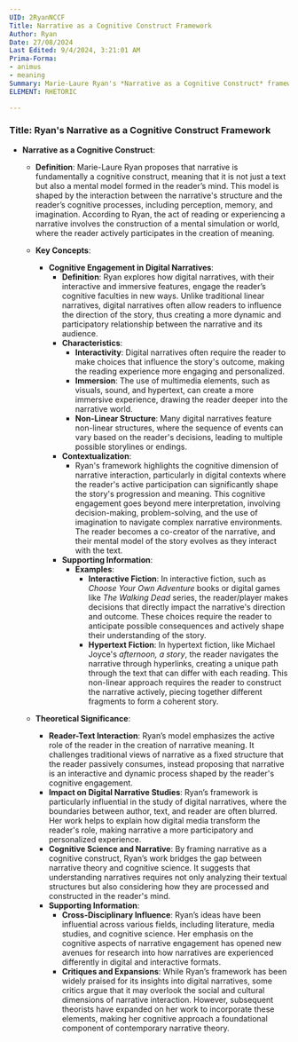 ```yaml
---
UID: 2RyanNCCF
Title: Narrative as a Cognitive Construct Framework
Author: Ryan
Date: 27/08/2024
Last Edited: 9/4/2024, 3:21:01 AM
Prima-Forma:
- animus
- meaning
Summary: Marie-Laure Ryan's *Narrative as a Cognitive Construct* framework views narrative as a mental model shaped by reader interaction with the text. In digital narratives, this engagement is heightened through interactivity and non-linear structures, positioning the reader as a co-creator of meaning, a concept that bridges narrative theory and cognitive science.
ELEMENT: RHETORIC

---
```

### Title: **Ryan's Narrative as a Cognitive Construct Framework**

- **Narrative as a Cognitive Construct**:
  - **Definition**: Marie-Laure Ryan proposes that narrative is fundamentally a cognitive construct, meaning that it is not just a text but also a mental model formed in the reader’s mind. This model is shaped by the interaction between the narrative's structure and the reader’s cognitive processes, including perception, memory, and imagination. According to Ryan, the act of reading or experiencing a narrative involves the construction of a mental simulation or world, where the reader actively participates in the creation of meaning.
  
  - **Key Concepts**:
    - **Cognitive Engagement in Digital Narratives**:
      - **Definition**: Ryan explores how digital narratives, with their interactive and immersive features, engage the reader’s cognitive faculties in new ways. Unlike traditional linear narratives, digital narratives often allow readers to influence the direction of the story, thus creating a more dynamic and participatory relationship between the narrative and its audience.
      - **Characteristics**:
        - **Interactivity**: Digital narratives often require the reader to make choices that influence the story's outcome, making the reading experience more engaging and personalized.
        - **Immersion**: The use of multimedia elements, such as visuals, sound, and hypertext, can create a more immersive experience, drawing the reader deeper into the narrative world.
        - **Non-Linear Structure**: Many digital narratives feature non-linear structures, where the sequence of events can vary based on the reader's decisions, leading to multiple possible storylines or endings.
      - **Contextualization**:
        - Ryan's framework highlights the cognitive dimension of narrative interaction, particularly in digital contexts where the reader's active participation can significantly shape the story's progression and meaning. This cognitive engagement goes beyond mere interpretation, involving decision-making, problem-solving, and the use of imagination to navigate complex narrative environments. The reader becomes a co-creator of the narrative, and their mental model of the story evolves as they interact with the text.
      - **Supporting Information**:
        - **Examples**:
          - **Interactive Fiction**: In interactive fiction, such as *Choose Your Own Adventure* books or digital games like *The Walking Dead* series, the reader/player makes decisions that directly impact the narrative's direction and outcome. These choices require the reader to anticipate possible consequences and actively shape their understanding of the story.
          - **Hypertext Fiction**: In hypertext fiction, like Michael Joyce's *afternoon, a story*, the reader navigates the narrative through hyperlinks, creating a unique path through the text that can differ with each reading. This non-linear approach requires the reader to construct the narrative actively, piecing together different fragments to form a coherent story.
    
  - **Theoretical Significance**:
    - **Reader-Text Interaction**: Ryan’s model emphasizes the active role of the reader in the creation of narrative meaning. It challenges traditional views of narrative as a fixed structure that the reader passively consumes, instead proposing that narrative is an interactive and dynamic process shaped by the reader's cognitive engagement.
    - **Impact on Digital Narrative Studies**: Ryan’s framework is particularly influential in the study of digital narratives, where the boundaries between author, text, and reader are often blurred. Her work helps to explain how digital media transform the reader's role, making narrative a more participatory and personalized experience.
    - **Cognitive Science and Narrative**: By framing narrative as a cognitive construct, Ryan’s work bridges the gap between narrative theory and cognitive science. It suggests that understanding narratives requires not only analyzing their textual structures but also considering how they are processed and constructed in the reader's mind.
    - **Supporting Information**:
      - **Cross-Disciplinary Influence**: Ryan’s ideas have been influential across various fields, including literature, media studies, and cognitive science. Her emphasis on the cognitive aspects of narrative engagement has opened new avenues for research into how narratives are experienced differently in digital and interactive formats.
      - **Critiques and Expansions**: While Ryan’s framework has been widely praised for its insights into digital narratives, some critics argue that it may overlook the social and cultural dimensions of narrative interaction. However, subsequent theorists have expanded on her work to incorporate these elements, making her cognitive approach a foundational component of contemporary narrative theory.